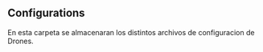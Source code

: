 ## Configurations

En esta carpeta se almacenaran los distintos archivos de configuracion de Drones.

